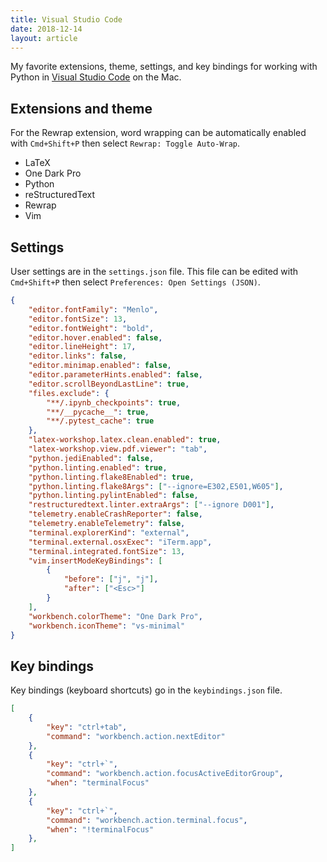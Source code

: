 ```yaml
---
title: Visual Studio Code
date: 2018-12-14
layout: article
---
```


My favorite extensions, theme, settings, and key bindings for working with
Python in [Visual Studio Code](https://code.visualstudio.com) on the Mac.

## Extensions and theme

For the Rewrap extension, word wrapping can be automatically enabled with
`Cmd+Shift+P` then select `Rewrap: Toggle Auto-Wrap`.

- LaTeX 
- One Dark Pro
- Python
- reStructuredText
- Rewrap
- Vim

## Settings

User settings are in the `settings.json` file. This file can be edited with
`Cmd+Shift+P` then select `Preferences: Open Settings (JSON)`.

```json
{
    "editor.fontFamily": "Menlo",
    "editor.fontSize": 13,
    "editor.fontWeight": "bold",
    "editor.hover.enabled": false,
    "editor.lineHeight": 17,
    "editor.links": false,
    "editor.minimap.enabled": false,
    "editor.parameterHints.enabled": false,
    "editor.scrollBeyondLastLine": true,
    "files.exclude": {
        "**/.ipynb_checkpoints": true,
        "**/__pycache__": true,
        "**/.pytest_cache": true
    },
    "latex-workshop.latex.clean.enabled": true,
    "latex-workshop.view.pdf.viewer": "tab",
    "python.jediEnabled": false,
    "python.linting.enabled": true,
    "python.linting.flake8Enabled": true,
    "python.linting.flake8Args": ["--ignore=E302,E501,W605"],
    "python.linting.pylintEnabled": false,
    "restructuredtext.linter.extraArgs": ["--ignore D001"],
    "telemetry.enableCrashReporter": false,
    "telemetry.enableTelemetry": false,
    "terminal.explorerKind": "external",
    "terminal.external.osxExec": "iTerm.app",
    "terminal.integrated.fontSize": 13,
    "vim.insertModeKeyBindings": [
        {
            "before": ["j", "j"],
            "after": ["<Esc>"]
        }
    ],
    "workbench.colorTheme": "One Dark Pro",
    "workbench.iconTheme": "vs-minimal"
}
```

## Key bindings

Key bindings (keyboard shortcuts) go in the `keybindings.json` file.

```json
[
    {
        "key": "ctrl+tab",
        "command": "workbench.action.nextEditor"
    },
    {
        "key": "ctrl+`",
        "command": "workbench.action.focusActiveEditorGroup",
        "when": "terminalFocus"
    },
    {
        "key": "ctrl+`",
        "command": "workbench.action.terminal.focus",
        "when": "!terminalFocus"
    },
]
```
